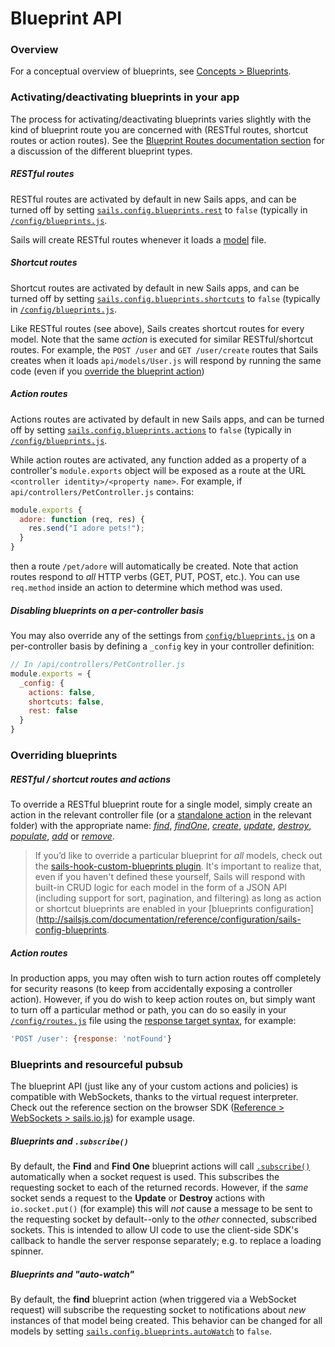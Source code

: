 # Blueprint API

### Overview

For a conceptual overview of blueprints, see [Concepts > Blueprints](http://sailsjs.com/documentation/concepts/blueprints).

### Activating/deactivating blueprints in your app

The process for activating/deactivating blueprints varies slightly with the kind of blueprint route you are concerned with (RESTful routes, shortcut routes or action routes).  See the [Blueprint Routes documentation section](http://sailsjs.com/documentation/concepts/blueprints?blueprint-routes) for a discussion of the different blueprint types.

##### RESTful routes

RESTful routes are activated by default in new Sails apps, and can be turned off by setting [`sails.config.blueprints.rest`](http://sailsjs.com/documentation/reference/configuration/sails-config-blueprints) to `false` (typically in [`/config/blueprints.js`](http://sailsjs.com/documentation/anatomy/my-app/config/blueprints-js).

Sails will create RESTful routes whenever it loads a [model](http://sailsjs.com/documentation/concepts/models-and-orm/models) file.

##### Shortcut routes

Shortcut routes are activated by default in new Sails apps, and can be turned off by setting [`sails.config.blueprints.shortcuts`](http://sailsjs.com/documentation/reference/configuration/sails-config-blueprints) to `false` (typically in [`/config/blueprints.js`](http://sailsjs.com/documentation/anatomy/my-app/config/blueprints-js).

Like RESTful routes (see above), Sails creates shortcut routes for every model.  Note that the same _action_ is executed for similar RESTful/shortcut routes.  For example, the `POST /user` and `GET /user/create` routes that Sails creates when it loads `api/models/User.js` will respond by running the same code (even if you [override the blueprint action](http://sailsjs.com/documentation/reference/blueprint-api#?overriding-blueprints))

##### Action routes

Actions routes are activated by default in new Sails apps, and can be turned off by setting [`sails.config.blueprints.actions`](http://sailsjs.com/documentation/reference/configuration/sails-config-blueprints) to `false` (typically in [`/config/blueprints.js`](http://sailsjs.com/documentation/anatomy/my-app/config/blueprints-js).

While action routes are activated, any function added as a property of a controller's `module.exports` object will be exposed as a route at the URL `<controller identity>/<property name>`.  For example, if `api/controllers/PetController.js` contains:

```javascript
module.exports {
  adore: function (req, res) {
    res.send("I adore pets!");
  }
}
```

then a route `/pet/adore` will automatically be created.  Note that action routes respond to _all_ HTTP verbs (GET, PUT, POST, etc.).  You can use `req.method` inside an action to determine which method was used.

##### Disabling blueprints on a per-controller basis

You may also override any of the settings from [`config/blueprints.js`](http://sailsjs.com/documentation/anatomy/my-app/config/blueprints-js) on a per-controller basis by defining a `_config` key in your controller definition:

```javascript
// In /api/controllers/PetController.js
module.exports = {
  _config: {
    actions: false,
    shortcuts: false,
    rest: false
  }
}
```


### Overriding blueprints

##### RESTful / shortcut routes and actions

To override a RESTful blueprint route for a single model, simply create an action in the relevant controller file (or a [standalone action](http://sailsjs.com/documentation/concepts/actions-and-controllers#?standalone-actions) in the relevant folder) with the appropriate name: [_find_](http://sailsjs.com/documentation/reference/blueprint-api/find-where), [_findOne_](http://sailsjs.com/documentation/reference/blueprint-api/find-one), [_create_](http://sailsjs.com/documentation/reference/blueprint-api/create), [_update_](http://sailsjs.com/documentation/reference/blueprint-api/update), [_destroy_](http://sailsjs.com/documentation/reference/blueprint-api/destroy), [_populate_](http://sailsjs.com/documentation/reference/blueprint-api/populate), [_add_](http://sailsjs.com/documentation/reference/blueprint-api/add) or [_remove_](http://sailsjs.com/documentation/reference/blueprint-api/remove).

> If you&rsquo;d like to override a particular blueprint for _all_ models, check out the <a href="https://www.npmjs.com/package/sails-hook-custom-blueprints" target="_blank">sails-hook-custom-blueprints plugin</a>.
> It's important to realize that, even if you haven't defined these yourself, Sails will respond with built-in CRUD logic for each model in the form of a JSON API (including support for sort, pagination, and filtering) as long as action or shortcut blueprints are enabled in your [blueprints configuration](http://sailsjs.com/documentation/reference/configuration/sails-config-blueprints.

##### Action routes

In production apps, you may often wish to turn action routes off completely for security reasons (to keep from accidentally exposing a controller action).  However, if you do wish to keep action routes on, but simply want to turn off a particular method or path, you can do so easily in your [`/config/routes.js`](http://sailsjs.com/documentation/anatomy/my-app/config/routes-js) file using the [response target syntax](http://sailsjs.com/documentation/concepts/routes/custom-routes#?response-target-syntax), for example:

```javascript
'POST /user': {response: 'notFound'}
```

### Blueprints and resourceful pubsub

The blueprint API (just like any of your custom actions and policies) is compatible with WebSockets, thanks to the virtual request interpreter.  Check out the reference section on the browser SDK ([Reference > WebSockets > sails.io.js](http://sailsjs.com/documentation/reference/web-sockets/socket-client)) for example usage.

##### Blueprints and `.subscribe()`

By default, the **Find** and **Find One** blueprint actions will call [`.subscribe()`](http://sailsjs.com/documentation/reference/web-sockets/resourceful-pub-sub/subscribe) automatically when a socket request is used. This subscribes the requesting socket to each of the returned records.  However, if the _same_ socket sends a request to the **Update** or **Destroy** actions with `io.socket.put()` (for example) this will *not* cause a message to be sent to the requesting socket by default--only to the *other* connected, subscribed sockets.  This is intended to allow UI code to use the client-side SDK's callback to handle the server response separately; e.g. to replace a loading spinner.


##### Blueprints and "auto-watch"

By default, the **find** blueprint action (when triggered via a WebSocket request) will subscribe the requesting socket to notifications about _new_ instances of that model being created.  This behavior can be changed for all models by setting [`sails.config.blueprints.autoWatch`](http://sailsjs.com/documentation/reference/configuration/sails-config-blueprints) to `false`.


<docmeta name="displayName" value="Blueprint API">
